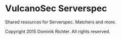 # VulcanoSec Serverspec

Shared resources for Serverspec. Matchers and more.

Copyright 2015 Dominik Richter. All rights reserved.
